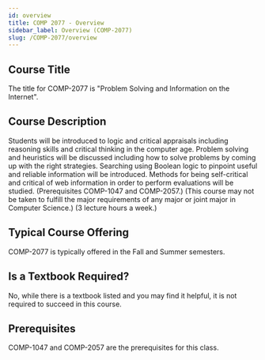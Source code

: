 ```yaml
---
id: overview
title: COMP 2077 - Overview
sidebar_label: Overview (COMP-2077)
slug: /COMP-2077/overview
---
```


## Course Title

The title for COMP-2077 is "Problem Solving and Information on the Internet".

## Course Description

Students will be introduced to logic and critical appraisals including reasoning skills and critical thinking in the computer age. Problem solving and heuristics will be discussed including how to solve problems by coming up with the right strategies. Searching using Boolean logic to pinpoint useful and reliable information will be introduced. Methods for being self-critical and critical of web information in order to perform evaluations will be studied. (Prerequisites COMP-1047 and COMP-2057.) (This course may not be taken to fulfill the major requirements of any major or joint major in Computer Science.) (3 lecture hours a week.)

## Typical Course Offering

COMP-2077 is typically offered in the Fall and Summer semesters.

## Is a Textbook Required?

No, while there is a textbook listed and you may find it helpful, it is not required to succeed in this course.

## Prerequisites

COMP-1047 and COMP-2057 are the prerequisites for this class.

